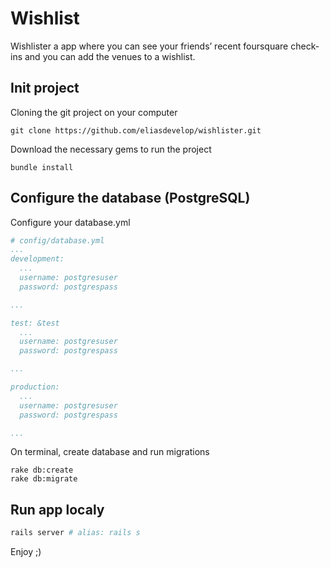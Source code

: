 Wishlist
==================

Wishlister a app where you can see your friends’ recent foursquare check-ins and you can add the venues to a wishlist.

Init project
-------------------

Cloning the git project on your computer
```
git clone https://github.com/eliasdevelop/wishlister.git
```

Download the necessary gems to run the project
```
bundle install
```

Configure the database (PostgreSQL)
----------------------------------------

Configure your database.yml

```yaml
# config/database.yml
...
development:
  ...
  username: postgresuser
  password: postgrespass

...

test: &test
  ...
  username: postgresuser
  password: postgrespass

...

production:
  ...
  username: postgresuser
  password: postgrespass

...
```

On terminal, create database and run migrations
```
rake db:create
rake db:migrate
```

Run app localy
---------------------

```ruby
rails server # alias: rails s
```

Enjoy ;)
